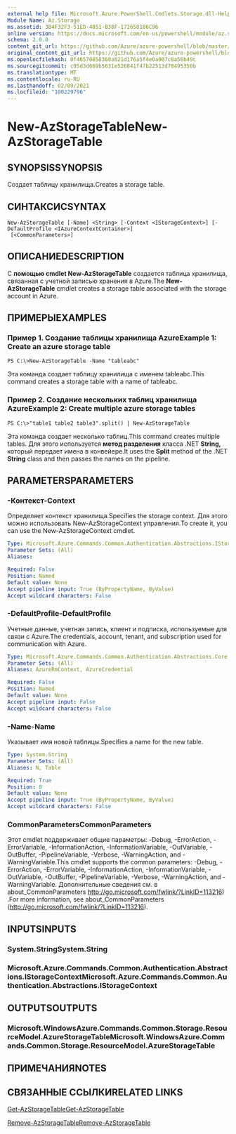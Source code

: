 ```yaml
---
external help file: Microsoft.Azure.PowerShell.Cmdlets.Storage.dll-Help.xml
Module Name: Az.Storage
ms.assetid: 3B4F32F3-51ED-4851-B38F-172658186C96
online version: https://docs.microsoft.com/en-us/powershell/module/az.storage/new-azstoragetable
schema: 2.0.0
content_git_url: https://github.com/Azure/azure-powershell/blob/master/src/Storage/Storage.Management/help/New-AzStorageTable.md
original_content_git_url: https://github.com/Azure/azure-powershell/blob/master/src/Storage/Storage.Management/help/New-AzStorageTable.md
ms.openlocfilehash: 0f46570858368a821d176a5f4e0a907c8a56b49c
ms.sourcegitcommit: c05d3d669b5631e526841f47b22513d78495350b
ms.translationtype: MT
ms.contentlocale: ru-RU
ms.lasthandoff: 02/09/2021
ms.locfileid: "100229796"
---
```

# <span data-ttu-id="0d680-101">New-AzStorageTable</span><span class="sxs-lookup"><span data-stu-id="0d680-101">New-AzStorageTable</span></span>

## <span data-ttu-id="0d680-102">SYNOPSIS</span><span class="sxs-lookup"><span data-stu-id="0d680-102">SYNOPSIS</span></span>
<span data-ttu-id="0d680-103">Создает таблицу хранилища.</span><span class="sxs-lookup"><span data-stu-id="0d680-103">Creates a storage table.</span></span>

## <span data-ttu-id="0d680-104">СИНТАКСИС</span><span class="sxs-lookup"><span data-stu-id="0d680-104">SYNTAX</span></span>

```
New-AzStorageTable [-Name] <String> [-Context <IStorageContext>] [-DefaultProfile <IAzureContextContainer>]
 [<CommonParameters>]
```

## <span data-ttu-id="0d680-105">ОПИСАНИЕ</span><span class="sxs-lookup"><span data-stu-id="0d680-105">DESCRIPTION</span></span>
<span data-ttu-id="0d680-106">С **помощью cmdlet New-AzStorageTable** создается таблица хранилища, связанная с учетной записью хранения в Azure.</span><span class="sxs-lookup"><span data-stu-id="0d680-106">The **New-AzStorageTable** cmdlet creates a storage table associated with the storage account in Azure.</span></span>

## <span data-ttu-id="0d680-107">ПРИМЕРЫ</span><span class="sxs-lookup"><span data-stu-id="0d680-107">EXAMPLES</span></span>

### <span data-ttu-id="0d680-108">Пример 1. Создание таблицы хранилища Azure</span><span class="sxs-lookup"><span data-stu-id="0d680-108">Example 1: Create an azure storage table</span></span>
```
PS C:\>New-AzStorageTable -Name "tableabc"
```

<span data-ttu-id="0d680-109">Эта команда создает таблицу хранилища с именем tableabc.</span><span class="sxs-lookup"><span data-stu-id="0d680-109">This command creates a storage table with a name of tableabc.</span></span>

### <span data-ttu-id="0d680-110">Пример 2. Создание нескольких таблиц хранилища Azure</span><span class="sxs-lookup"><span data-stu-id="0d680-110">Example 2: Create multiple azure storage tables</span></span>
```
PS C:\>"table1 table2 table3".split() | New-AzStorageTable
```

<span data-ttu-id="0d680-111">Эта команда создает несколько таблиц.</span><span class="sxs-lookup"><span data-stu-id="0d680-111">This command creates multiple tables.</span></span>
<span data-ttu-id="0d680-112">Для этого используется **метод разделения** класса .NET **String,** который передает имена в конвейере.</span><span class="sxs-lookup"><span data-stu-id="0d680-112">It uses the **Split** method of the .NET **String** class and then passes the names on the pipeline.</span></span>

## <span data-ttu-id="0d680-113">PARAMETERS</span><span class="sxs-lookup"><span data-stu-id="0d680-113">PARAMETERS</span></span>

### <span data-ttu-id="0d680-114">-Контекст</span><span class="sxs-lookup"><span data-stu-id="0d680-114">-Context</span></span>
<span data-ttu-id="0d680-115">Определяет контекст хранилища.</span><span class="sxs-lookup"><span data-stu-id="0d680-115">Specifies the storage context.</span></span>
<span data-ttu-id="0d680-116">Для этого можно использовать New-AzStorageContext управления.</span><span class="sxs-lookup"><span data-stu-id="0d680-116">To create it, you can use the New-AzStorageContext cmdlet.</span></span>

```yaml
Type: Microsoft.Azure.Commands.Common.Authentication.Abstractions.IStorageContext
Parameter Sets: (All)
Aliases:

Required: False
Position: Named
Default value: None
Accept pipeline input: True (ByPropertyName, ByValue)
Accept wildcard characters: False
```

### <span data-ttu-id="0d680-117">-DefaultProfile</span><span class="sxs-lookup"><span data-stu-id="0d680-117">-DefaultProfile</span></span>
<span data-ttu-id="0d680-118">Учетные данные, учетная запись, клиент и подписка, используемые для связи с Azure.</span><span class="sxs-lookup"><span data-stu-id="0d680-118">The credentials, account, tenant, and subscription used for communication with Azure.</span></span>

```yaml
Type: Microsoft.Azure.Commands.Common.Authentication.Abstractions.Core.IAzureContextContainer
Parameter Sets: (All)
Aliases: AzureRmContext, AzureCredential

Required: False
Position: Named
Default value: None
Accept pipeline input: False
Accept wildcard characters: False
```

### <span data-ttu-id="0d680-119">-Name</span><span class="sxs-lookup"><span data-stu-id="0d680-119">-Name</span></span>
<span data-ttu-id="0d680-120">Указывает имя новой таблицы.</span><span class="sxs-lookup"><span data-stu-id="0d680-120">Specifies a name for the new table.</span></span>

```yaml
Type: System.String
Parameter Sets: (All)
Aliases: N, Table

Required: True
Position: 0
Default value: None
Accept pipeline input: True (ByPropertyName, ByValue)
Accept wildcard characters: False
```

### <span data-ttu-id="0d680-121">CommonParameters</span><span class="sxs-lookup"><span data-stu-id="0d680-121">CommonParameters</span></span>
<span data-ttu-id="0d680-122">Этот cmdlet поддерживает общие параметры: -Debug, -ErrorAction, -ErrorVariable, -InformationAction, -InformationVariable, -OutVariable, -OutBuffer, -PipelineVariable, -Verbose, -WarningAction, and -WarningVariable.</span><span class="sxs-lookup"><span data-stu-id="0d680-122">This cmdlet supports the common parameters: -Debug, -ErrorAction, -ErrorVariable, -InformationAction, -InformationVariable, -OutVariable, -OutBuffer, -PipelineVariable, -Verbose, -WarningAction, and -WarningVariable.</span></span> <span data-ttu-id="0d680-123">Дополнительные сведения см. в about_CommonParameters http://go.microsoft.com/fwlink/?LinkID=113216) .</span><span class="sxs-lookup"><span data-stu-id="0d680-123">For more information, see about_CommonParameters (http://go.microsoft.com/fwlink/?LinkID=113216).</span></span>

## <span data-ttu-id="0d680-124">INPUTS</span><span class="sxs-lookup"><span data-stu-id="0d680-124">INPUTS</span></span>

### <span data-ttu-id="0d680-125">System.String</span><span class="sxs-lookup"><span data-stu-id="0d680-125">System.String</span></span>

### <span data-ttu-id="0d680-126">Microsoft.Azure.Commands.Common.Authentication.Abstractions.IStorageContext</span><span class="sxs-lookup"><span data-stu-id="0d680-126">Microsoft.Azure.Commands.Common.Authentication.Abstractions.IStorageContext</span></span>

## <span data-ttu-id="0d680-127">OUTPUTS</span><span class="sxs-lookup"><span data-stu-id="0d680-127">OUTPUTS</span></span>

### <span data-ttu-id="0d680-128">Microsoft.WindowsAzure.Commands.Common.Storage.ResourceModel.AzureStorageTable</span><span class="sxs-lookup"><span data-stu-id="0d680-128">Microsoft.WindowsAzure.Commands.Common.Storage.ResourceModel.AzureStorageTable</span></span>

## <span data-ttu-id="0d680-129">ПРИМЕЧАНИЯ</span><span class="sxs-lookup"><span data-stu-id="0d680-129">NOTES</span></span>

## <span data-ttu-id="0d680-130">СВЯЗАННЫЕ ССЫЛКИ</span><span class="sxs-lookup"><span data-stu-id="0d680-130">RELATED LINKS</span></span>

[<span data-ttu-id="0d680-131">Get-AzStorageTable</span><span class="sxs-lookup"><span data-stu-id="0d680-131">Get-AzStorageTable</span></span>](./Get-AzStorageTable.md)

[<span data-ttu-id="0d680-132">Remove-AzStorageTable</span><span class="sxs-lookup"><span data-stu-id="0d680-132">Remove-AzStorageTable</span></span>](./Remove-AzStorageTable.md)


